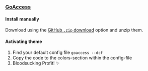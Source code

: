### [GoAccess](https://goaccess.io)

#### Install manually

Download using the [GitHub `.zip` download](https://github.com/dracula/GoAccess/archive/main.zip) option and unzip them.

#### Activating theme

1. Find your default config file ```goaccess --dcf```
2. Copy the code to the colors-section within the config-file 
3. Bloodsucking Profit! ✨
